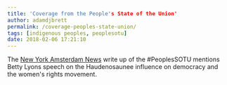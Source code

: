 ```yaml
---
title: 'Coverage from the People's State of the Union'
author: adamdjbrett
permalink: /coverage-peoples-state-union/
tags: [indigenous peoples, peoplesotu]
date: 2018-02-06 17:21:10
---
```


The [New York Amsterdam News](http://amsterdamnews.com/news/2018/feb/01/peoples-state-union-dumps-trump/) write up of the #PeoplesSOTU mentions Betty Lyons speech on the Haudenosaunee influence on democracy and the women's rights movement.
